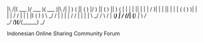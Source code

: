 |\     /|(  ___  )/ ___   )(  ___  )|\     /|
| )   ( || (   ) |\/   )  || (   ) || )   ( |
| |   | || |   | |    /   )| |   | || |   | |
( (   ) )| |   | |   /   / | |   | |( (   ) )
 \ \_/ / | |   | |  /   /  | |   | | \ \_/ / 
  \   /  | (___) | /   (_/\| (___) |  \   /  
   \_/   (_______)(_______/(_______)   \_/   
   
Indonesian Online Sharing Community Forum  
